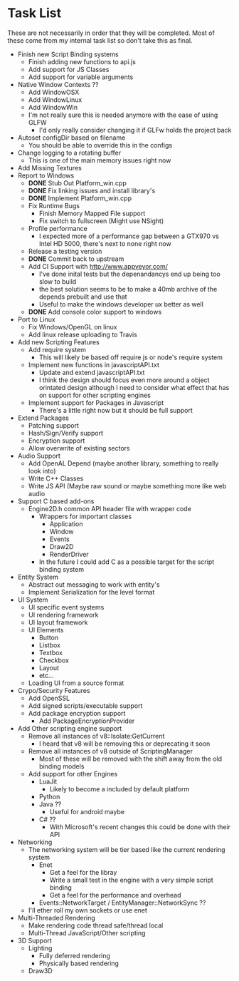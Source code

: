 # Task List

These are not necessarily in order that they will be completed.
Most of these come from my internal task list so don't take this as final.

- Finish new Script Binding systems
	- Finish adding new functions to api.js
	- Add support for JS Classes
	- Add support for variable arguments
- Native Window Contexts ??
	- Add WindowOSX
	- Add WindowLinux
	- Add WindowWin
	- I'm not really sure this is needed anymore with the ease of using GLFW
		- I'd only really consider changing it if GLFw holds the project back
- Autoset configDir based on filename
	- You should be able to override this in the configs
- Change logging to a rotating buffer
	- This is one of the main memory issues right now
- Add Missing Textures
- Report to Windows
	- **DONE** Stub Out Platform_win.cpp
	- **DONE** Fix linking issues and install library's
	- **DONE** Implement Platform_win.cpp
	- Fix Runtime Bugs
		- Finish Memory Mapped File support
		- Fix switch to fullscreen (Might use NSight)
	- Profile performance
		- I expected more of a performance gap between a GTX970 vs Intel HD 5000, there's next to none right now
	- Release a testing version
	- **DONE** Commit back to upstream
	- Add CI Support with http://www.appveyor.com/
		- I've done inital tests but the depenandancys end up being too slow to build
		- the best solution seems to be to make a 40mb archive of the depends prebuilt and use that
		- Useful to make the windows developer ux better as well
	- **DONE** Add console color support to windows
- Port to Linux
	- Fix Windows/OpenGL on linux
	- Add linux release uploading to Travis
- Add new Scripting Features
	- Add require system
		- This will likely be based off require js or node's require system
	- Implement new functions in javascriptAPI.txt
		- Update and extend javascriptAPI.txt
		- I think the design should focus even more around a object orintated design although I need to consider what effect
			that has on support for other scripting engines
	- Implement support for Packages in Javascript
		- There's a little right now but it should be full support
- Extend Packages
	- Patching support
	- Hash/Sign/Verify support
	- Encryption support
	- Allow overwrite of existing sectors
- Audio Support
	- Add OpenAL Depend (maybe another library, something to really look into)
	- Write C++ Classes
	- Write JS API (Maybe raw sound or maybe something more like web audio
- Support C based add-ons
	- Engine2D.h common API header file with wrapper code
		- Wrappers for important classes
			- Application
			- Window
			- Events
			- Draw2D
			- RenderDriver
		- In the future I could add C as a possible target for the script binding system
- Entity System
	- Abstract out messaging to work with entity's
	- Implement Serialization for the level format
- UI System
	- UI specific event systems
	- UI rendering framework
	- UI layout framework
	- UI Elements
		+ Button
		+ Listbox
		+ Textbox
		+ Checkbox
		+ Layout
		+ etc...
	- Loading UI from a source format
- Crypo/Security Features
	- Add OpenSSL
	- Add signed scripts/executable support
	- Add package encryption support
		- Add PackageEncryptionProvider
- Add Other scripting engine support
	- Remove all instances of v8::Isolate:GetCurrent
		- I heard that v8 will be removing this or deprecating it soon
	- Remove all instances of v8 outside of ScriptingManager
		- Most of these will be removed with the shift away from the old binding models
	- Add support for other Engines
		- LuaJit
			- Likely to become a included by default platform
		- Python
		- Java ??
			- Useful for android maybe
		- C# ??
			- With Microsoft's recent changes this could be done with their API
- Networking
	- The networking system will be tier based like the current rendering system
		- Enet
			- Get a feel for the libray
			- Write a small test in the engine with a very simple script binding
			- Get a feel for the performance and overhead
		- Events::NetworkTarget / EntityManager::NetworkSync ??
	- I'll ether roll my own sockets or use enet
- Multi-Threaded Rendering
	- Make rendering code thread safe/thread local
	- Multi-Thread JavaScript/Other scripting
- 3D Support
	- Lighting
		- Fully deferred rendering
		- Physically based rendering
	- Draw3D
